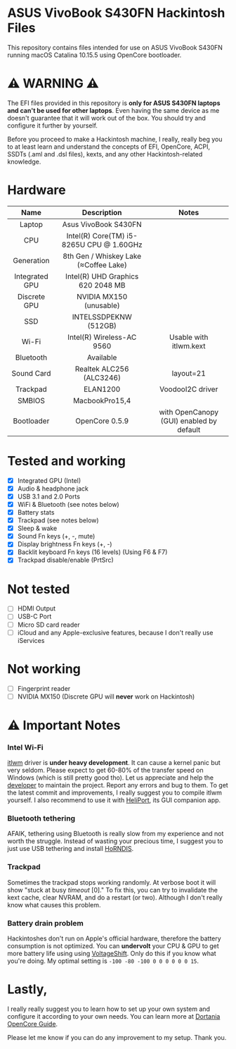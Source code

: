 # ASUS VivoBook S430FN Hackintosh Files

This repository contains files intended for use on ASUS VivoBook S430FN running macOS Catalina 10.15.5 using OpenCore bootloader.

# ⚠️️️ WARNING ⚠️️️

The EFI files provided in this repository is **only for ASUS S430FN laptops and can't be used for other laptops**. Even having the same device as me doesn't guarantee that it will work out of the box. You should try and configure it further by yourself.

Before you proceed to make a Hackintosh machine, I really, really beg you to at least learn and understand the concepts of EFI, OpenCore, ACPI, SSDTs (.aml and .dsl files), kexts, and any other Hackintosh-related knowledge.

# Hardware

|Name|Description|Notes
:-:|:-:|:-:
|Laptop|Asus VivoBook S430FN
|CPU|Intel(R) Core(TM) i5-8265U CPU @ 1.60GHz
|Generation|8th Gen / Whiskey Lake (≈Coffee Lake)
|Integrated GPU|Intel(R) UHD Graphics 620 2048 MB
|Discrete GPU|NVIDIA MX150 (unusable)
|SSD|INTELSSDPEKNW (512GB)
|Wi-Fi|Intel(R) Wireless-AC 9560|Usable with itlwm.kext
|Bluetooth|Available
|Sound Card|Realtek ALC256 (ALC3246)|layout=21
|Trackpad|ELAN1200|VoodooI2C driver
|SMBIOS|MacbookPro15,4
|Bootloader|OpenCore 0.5.9|with OpenCanopy (GUI) enabled by default

# Tested and working
- [x] Integrated GPU (Intel)
- [x] Audio & headphone jack
- [x] USB 3.1 and 2.0 Ports
- [x] WiFi & Bluetooth (see notes below)
- [x] Battery stats
- [x] Trackpad (see notes below)
- [x] Sleep & wake
- [x] Sound Fn keys (+, -, mute)
- [x] Display brightness Fn keys (+, -)
- [x] Backlit keyboard Fn keys (16 levels) (Using F6 & F7)
- [x] Trackpad disable/enable (PrtSrc)

# Not tested
- [ ] HDMI Output
- [ ] USB-C Port
- [ ] Micro SD card reader
- [ ] iCloud and any Apple-exclusive features, because I don't really use iServices

# Not working
- [ ] Fingerprint reader
- [ ] NVIDIA MX150 (Discrete GPU will **never** work on Hackintosh)

# ⚠️️️ Important Notes

### **Intel Wi-Fi**
[itlwm](https://github.com/OpenIntelWireless/itlwm) driver is **under heavy development**. It can cause a kernel panic but very seldom. Please expect to get 60-80% of the transfer speed on Windows (which is still pretty good tho). Let us appreciate and help the [developer](https://github.com/OpenIntelWireless/) to maintain the project. Report any errors and bug to them. To get the latest commit and improvements, I really suggest you to compile itlwm yourself. I also recommend to use it with [HeliPort](https://github.com/OpenIntelWireless/HeliPort), its GUI companion app.
### **Bluetooth tethering**
AFAIK, tethering using Bluetooth is really slow from my experience and not worth the struggle. Instead of wasting your precious time, I suggest you to just use USB tethering and install [HoRNDIS](https://joshuawise.com/horndis).
### **Trackpad**
Sometimes the trackpad stops working randomly. At verbose boot it will show "stuck at busy _timeout_ [0]." To fix this, you can try to invalidate the kext cache, clear NVRAM, and do a restart (or two). Although I don't really know what causes this problem.
### **Battery drain problem**

Hackintoshes don't run on Apple's official hardware, therefore the battery consumption is not optimized. You can **undervolt** your CPU & GPU to get more battery life using using [VoltageShift](https://github.com/sicreative/VoltageShift). Only do this if you know what you're doing. My optimal setting is `-100 -80 -100 0 0 0 0 0 0 15`.

# Lastly,
I really really suggest you to learn how to set up your own system and configure it according to your own needs. You can learn more at [Dortania OpenCore Guide](https://dortania.github.io/vanilla-laptop-guide/).

Please let me know if you can do any improvement to my setup. Thank you.
